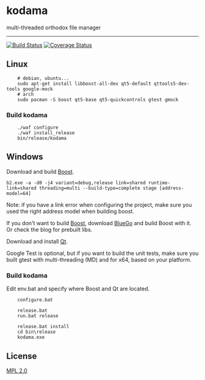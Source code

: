 # kodama
multi-threaded orthodox file manager

----
[![Build Status](https://travis-ci.org/srouquette/kodama.png)](https://travis-ci.org/srouquette/kodama)
[![Coverage Status](https://coveralls.io/repos/srouquette/kodama/badge.svg?branch=master&service=github)](https://coveralls.io/github/srouquette/kodama?branch=master)
<!---
[![Coverity Status](https://scan.coverity.com/projects/6257/badge.svg)](https://scan.coverity.com/projects/srouquette-kodama)
--->

## Linux
```shell
    # debian, ubuntu...
    sudo apt-get install libboost-all-dev qt5-default qttools5-dev-tools google-mock
    # arch
    sudo pacman -S boost qt5-base qt5-quickcontrols gtest gmock
```
### Build kodama
```shell
    ./waf configure
    ./waf install_release
    bin/release/kodama
```
## Windows

Download and build [Boost](http://www.boost.org/).

```shell
b2.exe -a -d0 -j4 variant=debug,release link=shared runtime-link=shared threading=multi --build-type=complete stage [address-model=64]
```

Note: if you have a link error when configuring the project, make sure you used the right address model when building boost.

If you don't want to build [Boost](http://www.boost.org/), download [BlueGo](http://vertexwahn.de/bluego.html) and build Boost with it. Or check the blog for prebuilt libs.

Download and install [Qt](http://qt-project.org/downloads).

Google Test is optional, but if you want to build the unit tests, make sure you built gtest with multi-threading (MD) and for x64, based on your platform.

### Build kodama
Edit env.bat and specify where Boost and Qt are located.
```shell
    configure.bat

    release.bat
    run.bat release

    release.bat install
    cd bin\release
    kodama.exe
```
## License
[MPL 2.0](https://www.mozilla.org/MPL/2.0/)
